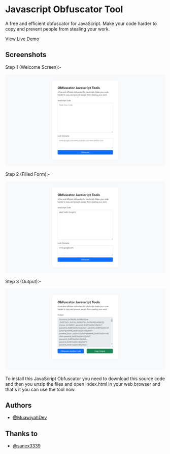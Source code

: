 # Javascript Obfuscator Tool
A free and efficient obfuscator for JavaScript. Make your code harder to copy and prevent people from stealing your work.

 [View Live Demo](https://javascript-obfuscator.vercel.app/)


## Screenshots

Step 1 (Welcome Screen):-

![App Screenshot](https://github.com/MuawiyahDev/javascript-obfuscator/blob/main/screenshots/1.png?raw=true)


Step 2 (Filled Form):-

![App Screenshot](https://github.com/MuawiyahDev/javascript-obfuscator/blob/main/screenshots/2.png?raw=true)


Step 3 (Output):-

![App Screenshot](https://github.com/MuawiyahDev/javascript-obfuscator/blob/main/screenshots/3.png?raw=true)

To install this JavaScript Obfuscator you need to download this source code and then you unzip the files and open index.html in your web browser and that's it you can use the tool now.


## Authors

- [@MuawiyahDev](https://github.com/MuawiyahDev/)

## Thanks to

- [@sanex3339](https://github.com/sanex3339/)
